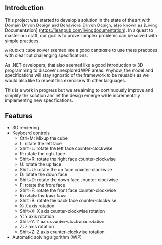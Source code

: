 Introduction
--  
This project was started to develop a solution in the state of the art with Domain Driven Design and Behavioral Driven Design, also known as [Living Documentation] (https://leanpub.com/livingdocumentation). In a quest to master our craft, our goal is to prove complex problems can be solved with simple practices.

A Rubik's cube solver seemed like a good candidate to use these practices with clear but challenging specifications.

As .NET developers, that also seemed like a good introduction to 3D programming to discover unexplored WPF areas. Anyhow, the model and specifications will stay agnostic of the framework to be reusable as we would also like to repeat this exercise with other languages.

This is a work in progress but we are aiming to continuously improve and simplify the solution and let the design emerge while incrementally implementing new specifications.

Features
--  
* 3D rendering
* Keyboard controls
  * Ctrl+M: Mixup the cube
  * L: rotate the left face
  * Shift+L: rotate the left face counter-clockwise
  * R: rotate the right face
  * Shift+R: rotate the right face counter-clockwise
  * U: rotate the up face
  * Shift+U: rotate the up face counter-clockwise
  * D: rotate the down face
  * Shift+D: rotate the down face counter-clockwise
  * F: rotate the front face
  * Shift+F: rotate the front face counter-clockwise
  * B: rotate the back face
  * Shift+B: rotate the back face counter-clockwise
  * X: X axis rotation
  * Shift+X: X axis counter-clockwise rotation
  * Y: Y axis rotation
  * Shift+Y: Y axis counter-clockwise rotation
  * Z: Z axis rotation
  * Shift+Z: Z axis counter-clockwise rotation
* Automatic solving algorithm (WIP)
